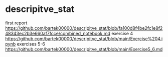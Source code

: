 # descripitve_stat
first report 
https://github.com/bartek00000/descripitve_stat/blob/fa100d8f4be2fc1e8f248343ec2b3e660af7fcce/combined_notebook.md
exercise 4 
https://github.com/bartek00000/descripitve_stat/blob/main/Exercise%204.ipynb 
exercises 5-6 
https://github.com/bartek00000/descripitve_stat/blob/main/Exercise5_6.md
